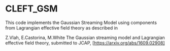 # CLEFT_GSM

This code implements the Gaussian Streaming Model using components from
Lagrangian effective field theory as described in

Z.Vlah, E.Castorina, M.White
The Gaussian streaming model and Lagrangian effective field theory,
submitted to JCAP, [https://arxiv.org/abs/1609.02908]

